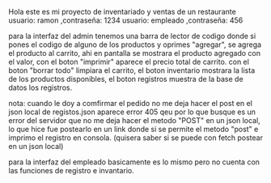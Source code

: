 Hola este es mi proyecto de inventariado y ventas de un restaurante
usuario: ramon ,contraseña: 1234
usuario: empleado ,contraseña: 456


para la interfaz del admin tenemos  una barra de lector de codigo donde si pones el codigo de alguno de los productos y oprimes "agregar", se agrega el producto al carrito, ahi en pantalla se mostrara el producto agregado con el valor, con el boton "imprimir" aparece el precio total de carrito. con el boton "borrar todo" limpiara el carrito, el boton inventario mostrara la lista de los productos disponibles, el boton registros muestra de la base de datos los registros.

nota: cuando le doy a comfirmar el pedido no me deja hacer el post en el json local de registos.json aparece error 405 qeu por lo que busque es un error del servidor que no me deja hacer el metodo "POST" en un json local, lo que hice fue postearlo en un link donde si se permite el metodo "post" e imprimo el registro en consola. (quisera saber si se puede con fetch postear en un json local)

para la interfaz del empleado basicamente es lo mismo pero no cuenta con las funciones de registro e invantario.
